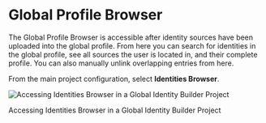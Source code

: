 # Global Profile Browser

The Global Profile Browser is accessible after identity sources have been uploaded into the global profile. From here you can search for identities in the global profile, see all sources the user is located in, and their complete profile. You can also manually unlink overlapping entries from here.

From the main project configuration, select **Identities Browser**.

![Accessing Identities Browser in a Global Identity Builder Project](./media/image9.png)

Accessing Identities Browser in a Global Identity Builder Project
